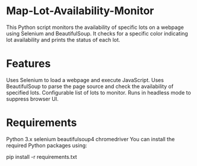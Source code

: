 # Map-Lot-Availability-Monitor
This Python script monitors the availability of specific lots on a webpage using Selenium and BeautifulSoup. It checks for a specific color indicating lot availability and prints the status of each lot.

# Features
Uses Selenium to load a webpage and execute JavaScript.
Uses BeautifulSoup to parse the page source and check the availability of specified lots.
Configurable list of lots to monitor.
Runs in headless mode to suppress browser UI.

# Requirements
Python 3.x
selenium
beautifulsoup4
chromedriver
You can install the required Python packages using: 

pip install -r requirements.txt 
